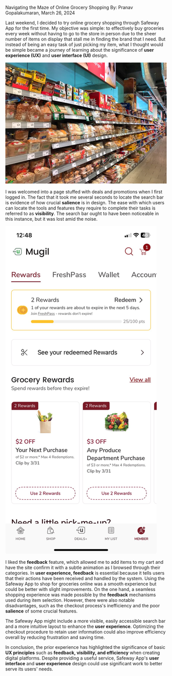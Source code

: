 Navigating the Maze of Online Grocery Shopping
By: Pranav Gopalakumaran, March 26, 2024	

Last weekend, I decided to try online grocery shopping through Safeway App for the first time. My objective was simple: to effectively buy groceries every week without having to go to the store in person due to the sheer number of items on display that stall me in finding the brand that I need. But instead of being an easy task of just picking my item, what I thought would be simple became a journey of learning about the significance of **user experience (UX)** and **user interface (UI)** design.

![Store Image](Store.png)

I was welcomed into a page stuffed with deals and promotions when I first logged in. The fact that it took me several seconds to locate the search bar is evidence of how crucial **salience** is in design. The ease with which users can locate the tools and features they require to complete their tasks is referred to as **visibility**. The search bar ought to have been noticeable in this instance, but it was lost amid the noise.

![App Image](App.jpg)

I liked the **feedback** feature, which allowed me to add items to my cart and have the site confirm it with a subtle animation as I browsed through their categories. In **user experience, feedback** is essential because it tells users that their actions have been received and handled by the system. Using the Safeway App to shop for groceries online was a smooth experience but could be better with slight improvements. On the one hand, a seamless shopping experience was made possible by the **feedback** mechanisms used during item selection. However, there were also notable disadvantages, such as the checkout process's inefficiency and the poor **salience** of some crucial features.

The Safeway App might include a more visible, easily accessible search bar and a more intuitive layout to enhance the **user experience**. Optimizing the checkout procedure to retain user information could also improve efficiency overall by reducing frustration and saving time.

In conclusion, the prior experience has highlighted the significance of basic **UX principles** such as **feedback, visibility, and efficiency** when creating digital platforms. Despite providing a useful service, Safeway App's **user interface** and **user experience** design could use significant work to better serve its users' needs.
